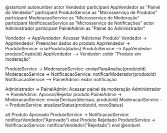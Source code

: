 @startuml
autonumber
actor Vendedor
participant AppVendedor as "Painel do Vendedor"
participant ProdutoService as "Microsserviço de Produtos"
participant ModeracaoService as "Microsserviço de Moderação"
participant NotificacaoService as "Microsserviço de Notificações"
actor Administrador
participant PainelAdmin as "Painel do Administrador"

Vendedor -> AppVendedor: Acessar 'Adicionar Produto'
Vendedor -> AppVendedor: Preencher dados do produto
AppVendedor -> ProdutoService: criarProduto(dados)
ProdutoService --> AppVendedor: produtoCriado(id)
AppVendedor --> Vendedor: exibir "Produto em moderação"

ProdutoService -> ModeracaoService: enviarParaAnalise(produtoId)
ModeracaoService -> NotificacaoService: notificarModerador(produtoId)
NotificacaoService --> PainelAdmin: exibir notificação

Administrador -> PainelAdmin: Acessar painel de moderação
Administrador -> PainelAdmin: Aprovar/Rejeitar produto
PainelAdmin -> ModeracaoService: enviarDecisao(decisao, produtoId)
ModeracaoService -> ProdutoService: atualizarStatus(produtoId, novoStatus)

alt Produto Aprovado
    ProdutoService -> NotificacaoService: notificarVendedor("Aprovado")
else Produto Rejeitado
    ProdutoService -> NotificacaoService: notificarVendedor("Rejeitado")
end
@enduml